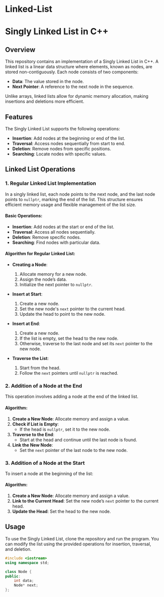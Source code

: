 # Linked-List
# Singly Linked List in C++

## Overview

This repository contains an implementation of a Singly Linked List in C++. A linked list is a linear data structure where elements, known as nodes, are stored non-contiguously. Each node consists of two components:
- **Data**: The value stored in the node.
- **Next Pointer**: A reference to the next node in the sequence.

Unlike arrays, linked lists allow for dynamic memory allocation, making insertions and deletions more efficient.

## Features

The Singly Linked List supports the following operations:
- **Insertion**: Add nodes at the beginning or end of the list.
- **Traversal**: Access nodes sequentially from start to end.
- **Deletion**: Remove nodes from specific positions.
- **Searching**: Locate nodes with specific values.

## Linked List Operations

### 1. Regular Linked List Implementation

In a singly linked list, each node points to the next node, and the last node points to `nullptr`, marking the end of the list. This structure ensures efficient memory usage and flexible management of the list size.

#### Basic Operations:
- **Insertion**: Add nodes at the start or end of the list.
- **Traversal**: Access all nodes sequentially.
- **Deletion**: Remove specific nodes.
- **Searching**: Find nodes with particular data.

#### Algorithm for Regular Linked List:
- **Creating a Node**:
  1. Allocate memory for a new node.
  2. Assign the node’s data.
  3. Initialize the next pointer to `nullptr`.

- **Insert at Start**:
  1. Create a new node.
  2. Set the new node's `next` pointer to the current head.
  3. Update the head to point to the new node.

- **Insert at End**:
  1. Create a new node.
  2. If the list is empty, set the head to the new node.
  3. Otherwise, traverse to the last node and set its `next` pointer to the new node.

- **Traverse the List**:
  1. Start from the head.
  2. Follow the `next` pointers until `nullptr` is reached.

### 2. Addition of a Node at the End

This operation involves adding a node at the end of the linked list.

#### Algorithm:
1. **Create a New Node**: Allocate memory and assign a value.
2. **Check if List is Empty**: 
   - If the head is `nullptr`, set it to the new node.
3. **Traverse to the End**: 
   - Start at the head and continue until the last node is found.
4. **Link the New Node**: 
   - Set the `next` pointer of the last node to the new node.

### 3. Addition of a Node at the Start

To insert a node at the beginning of the list:

#### Algorithm:
1. **Create a New Node**: Allocate memory and assign a value.
2. **Link to the Current Head**: Set the new node’s `next` pointer to the current head.
3. **Update the Head**: Set the head to the new node.

## Usage

To use the Singly Linked List, clone the repository and run the program. You can modify the list using the provided operations for insertion, traversal, and deletion.

```cpp
#include <iostream>
using namespace std;

class Node {
public:
    int data;
    Node* next;
};
